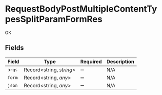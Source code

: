 # RequestBodyPostMultipleContentTypesSplitParamFormRes

OK


## Fields

| Field                    | Type                     | Required                 | Description              |
| ------------------------ | ------------------------ | ------------------------ | ------------------------ |
| `args`                   | Record<string, *string*> | :heavy_minus_sign:       | N/A                      |
| `form`                   | Record<string, *any*>    | :heavy_minus_sign:       | N/A                      |
| `json`                   | Record<string, *any*>    | :heavy_minus_sign:       | N/A                      |